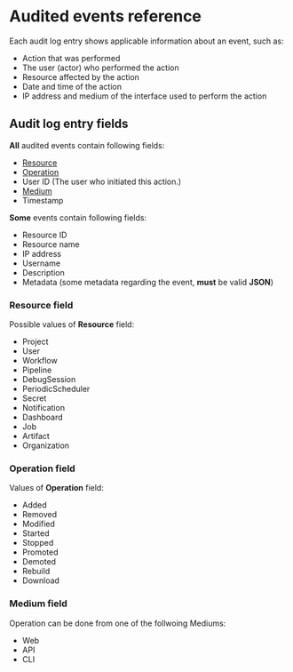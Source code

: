 # Audited events reference

Each audit log entry shows applicable information about an event, such as:

- Action that was performed
- The user (actor) who performed the action
- Resource affected by the action
- Date and time of the action
- IP address and medium of the interface used to perform the action

## Audit log entry fields
**All** audited events contain following fields:

- [Resource](#resource-field)
- [Operation](#operation-field)
- User ID (The user who initiated this action.)
- [Medium](#medium-field)
- Timestamp

**Some** events contain following fields:

- Resource ID
- Resource name
- IP address
- Username
- Description
- Metadata (some metadata regarding the event, **must** be valid **JSON**)

### Resource field
Possible values of **Resource** field:

- Project
- User
- Workflow
- Pipeline
- DebugSession
- PeriodicScheduler
- Secret
- Notification
- Dashboard
- Job
- Artifact
- Organization

### Operation field
Values of **Operation** field:

- Added
- Removed
- Modified
- Started
- Stopped
- Promoted
- Demoted
- Rebuild
- Download

### Medium field
Operation can be done from one of the follwoing Mediums:

- Web
- API
- CLI
